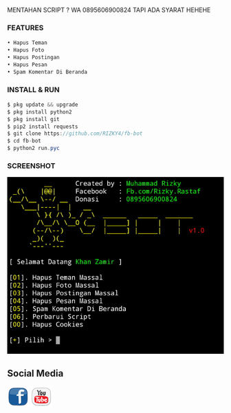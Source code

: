 MENTAHAN SCRIPT ? WA 0895606900824 TAPI ADA SYARAT HEHEHE
### FEATURES
```python
• Hapus Teman 
• Hapus Foto
• Hapus Postingan
• Hapus Pesan
• Spam Komentar Di Beranda
```
### INSTALL & RUN
```java
$ pkg update && upgrade
$ pkg install python2
$ pkg install git
$ pip2 install requests
$ git clone https://github.com/RIZKY4/fb-bot
$ cd fb-bot
$ python2 run.pyc
```

### SCREENSHOT

![screenshot](img/bosku.jpg)

## Social Media

[![facebook](img/fb1.png)](https://m.facebook.com/Rizky.Rastaf)   [![youtube](img/yt1.png)](https://m.youtube.com/channel/UCSD-ezikDEKyMT2o-KyaKKA) 

